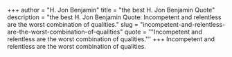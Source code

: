 +++
author = "H. Jon Benjamin"
title = "the best H. Jon Benjamin Quote"
description = "the best H. Jon Benjamin Quote: Incompetent and relentless are the worst combination of qualities."
slug = "incompetent-and-relentless-are-the-worst-combination-of-qualities"
quote = '''Incompetent and relentless are the worst combination of qualities.'''
+++
Incompetent and relentless are the worst combination of qualities.
